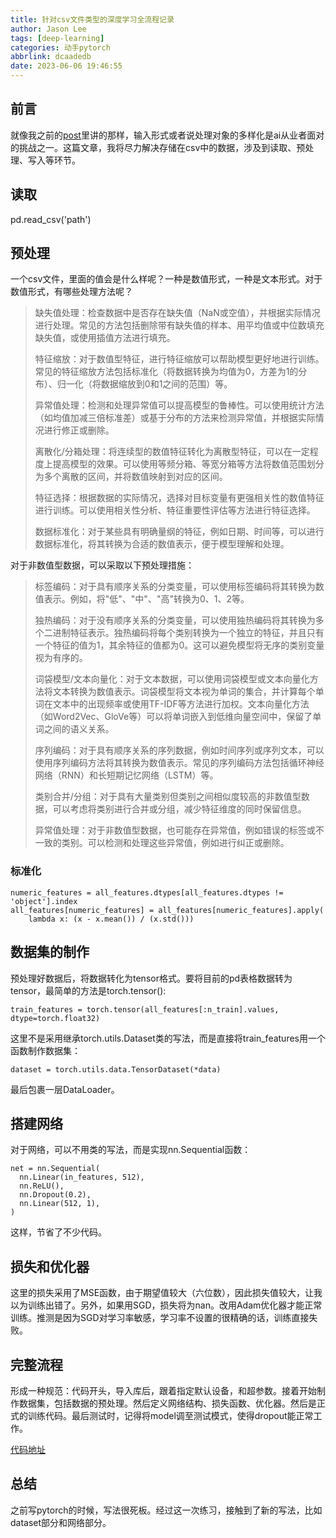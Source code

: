 ```yaml
---
title: 针对csv文件类型的深度学习全流程记录
author: Jason Lee
tags: [deep-learning]
categories: 动手pytorch
abbrlink: dcaadedb
date: 2023-06-06 19:46:55
---
```


## 前言

就像我之前的[post](https://blog.jasonleehere.com/2023/05/22/cong-shu-ru-xing-shi-de-jiao-du-fen-xi-shen-du-xue-xi-wei-lai-de-xue-xi-fang-xiang/)里讲的那样，输入形式或者说处理对象的多样化是ai从业者面对的挑战之一。这篇文章，我将尽力解决存储在csv中的数据，涉及到读取、预处理、写入等环节。

## 读取

pd.read_csv('path')

## 预处理

一个csv文件，里面的值会是什么样呢？一种是数值形式，一种是文本形式。对于数值形式，有哪些处理方法呢？

> 缺失值处理：检查数据中是否存在缺失值（NaN或空值），并根据实际情况进行处理。常见的方法包括删除带有缺失值的样本、用平均值或中位数填充缺失值，或使用插值方法进行填充。
> 
> 特征缩放：对于数值型特征，进行特征缩放可以帮助模型更好地进行训练。常见的特征缩放方法包括标准化（将数据转换为均值为0，方差为1的分布）、归一化（将数据缩放到0和1之间的范围）等。
> 
> 异常值处理：检测和处理异常值可以提高模型的鲁棒性。可以使用统计方法（如均值加减三倍标准差）或基于分布的方法来检测异常值，并根据实际情况进行修正或删除。
> 
> 离散化/分箱处理：将连续型的数值特征转化为离散型特征，可以在一定程度上提高模型的效果。可以使用等频分箱、等宽分箱等方法将数值范围划分为多个离散的区间，并将数值映射到对应的区间。
> 
> 特征选择：根据数据的实际情况，选择对目标变量有更强相关性的数值特征进行训练。可以使用相关性分析、特征重要性评估等方法进行特征选择。
> 
> 数据标准化：对于某些具有明确量纲的特征，例如日期、时间等，可以进行数据标准化，将其转换为合适的数值表示，便于模型理解和处理。

对于非数值型数据，可以采取以下预处理措施：

> 标签编码：对于具有顺序关系的分类变量，可以使用标签编码将其转换为数值表示。例如，将"低"、"中"、"高"转换为0、1、2等。
> 
> 独热编码：对于没有顺序关系的分类变量，可以使用独热编码将其转换为多个二进制特征表示。独热编码将每个类别转换为一个独立的特征，并且只有一个特征的值为1，其余特征的值都为0。这可以避免模型将无序的类别变量视为有序的。
> 
> 词袋模型/文本向量化：对于文本数据，可以使用词袋模型或文本向量化方法将文本转换为数值表示。词袋模型将文本视为单词的集合，并计算每个单词在文本中的出现频率或使用TF-IDF等方法进行加权。文本向量化方法（如Word2Vec、GloVe等）可以将单词嵌入到低维向量空间中，保留了单词之间的语义关系。
> 
> 序列编码：对于具有顺序关系的序列数据，例如时间序列或序列文本，可以使用序列编码方法将其转换为数值表示。常见的序列编码方法包括循环神经网络（RNN）和长短期记忆网络（LSTM）等。
> 
> 类别合并/分组：对于具有大量类别但类别之间相似度较高的非数值型数据，可以考虑将类别进行合并或分组，减少特征维度的同时保留信息。
> 
> 异常值处理：对于非数值型数据，也可能存在异常值，例如错误的标签或不一致的类别。可以检测和处理这些异常值，例如进行纠正或删除。

### 标准化

```
numeric_features = all_features.dtypes[all_features.dtypes != 'object'].index
all_features[numeric_features] = all_features[numeric_features].apply(
    lambda x: (x - x.mean()) / (x.std()))
```

## 数据集的制作

预处理好数据后，将数据转化为tensor格式。要将目前的pd表格数据转为tensor，最简单的方法是torch.tensor():

```
train_features = torch.tensor(all_features[:n_train].values, dtype=torch.float32)
```

这里不是采用继承torch.utils.Dataset类的写法，而是直接将train_features用一个函数制作数据集：

```
dataset = torch.utils.data.TensorDataset(*data)
```

最后包裹一层DataLoader。

## 搭建网络

对于网络，可以不用类的写法，而是实现nn.Sequential函数：

```
net = nn.Sequential(
  nn.Linear(in_features, 512),
  nn.ReLU(),
  nn.Dropout(0.2),
  nn.Linear(512, 1),
)
```

这样，节省了不少代码。

## 损失和优化器

这里的损失采用了MSE函数，由于期望值较大（六位数），因此损失值较大，让我以为训练出错了。另外，如果用SGD，损失将为nan。改用Adam优化器才能正常训练。推测是因为SGD对学习率敏感，学习率不设置的很精确的话，训练直接失败。

## 完整流程

形成一种规范：代码开头，导入库后，跟着指定默认设备，和超参数。接着开始制作数据集，包括数据的预处理。然后定义网络结构、损失函数、优化器。然后是正式的训练代码。最后测试时，记得将model调至测试模式，使得dropout能正常工作。

[代码地址](https://github.com/li199-code/d2l-pytorch/blob/main/house_price.ipynb)

## 总结

之前写pytorch的时候，写法很死板。经过这一次练习，接触到了新的写法，比如dataset部分和网络部分。
